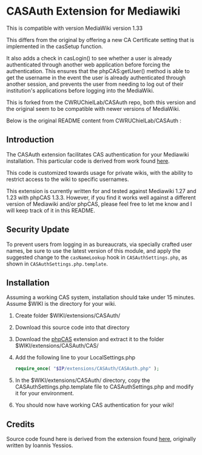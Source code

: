 CASAuth Extension for Mediawiki
===============================
This is compatible with version MediaWiki version 1.33

This differs from the original by offering a new CA Certificate setting that is implemented in the casSetup function.

It also adds a check in casLogin() to see whether a user is already authenticated through another web application before forcing the authentication. This ensures that the phpCAS:getUser() method is able to get the username in the event the user is already authenticated through another session, and prevents the user from needing to log out of their institution's applications before logging into the MediaWiki.

This is forked from the CWRUChielLab/CASAuth repo, both this version and the original seem to be compatible with newer versions of MediaWiki.

Below is the original README content from CWRUChielLab/CASAuth :


Introduction
------------

The CASAuth extension facilitates CAS authentication for your Mediawiki
installation.  This particular code is derived from work found
[here](http://www.mediawiki.org/wiki/Extension:CASAuthentication).

This code is customized towards usage for private wikis, with the ability to
restrict access to the wiki to specific usernames.

This extension is currently written for and tested against Mediawiki 1.27 and
1.23 with phpCAS 1.3.3. However, if you find it works well against a different
version of Mediawiki and/or phpCAS, please feel free to let me know and I will
keep track of it in this README.

Security Update
---------------

To prevent users from logging in as bureaucrats, via specially crafted user
names, be sure to use the latest version of this module, and apply the
suggested change to the `casNameLookup` hook in `CASAuthSettings.php`, as shown
in `CASAuthSettings.php.template`.

Installation
------------

Assuming a working CAS system, installation should take under 15 minutes.
Assume $WIKI is the directory for your wiki.

1.  Create folder $WIKI/extensions/CASAuth/

2.  Download this source code into that directory

3.  Download the [phpCAS](https://wiki.jasig.org/display/CASC/phpCAS) extension
    and extract it to the folder $WIKI/extensions/CASAuth/CAS/

4.  Add the following line to your LocalSettings.php

    ```php
    require_once( "$IP/extensions/CASAuth/CASAuth.php" );
    ```

5.  In the $WIKI/extensions/CASAuth/ directory, copy the
    CASAuthSettings.php.template file to CASAuthSettings.php and modify it for
    your environment.

6.  You should now have working CAS authentication for your wiki!

Credits
-------

Source code found here is derived from the extension found
[here](http://www.mediawiki.org/wiki/Extension:CASAuthentication), originally
written by Ioannis Yessios.
